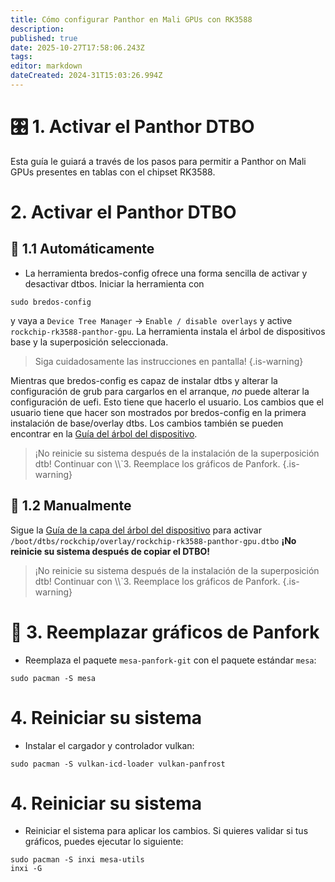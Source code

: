 ```yaml
---
title: Cómo configurar Panthor en Mali GPUs con RK3588
description:
published: true
date: 2025-10-27T17:58:06.243Z
tags:
editor: markdown
dateCreated: 2024-31T15:03:26.994Z
---
```


# 🎛️ 1. Activar el Panthor DTBO

Esta guía le guiará a través de los pasos para permitir a Panthor on Mali GPUs presentes en tablas con el chipset RK3588.

# 2. Activar el Panthor DTBO

## 🤖 1.1 Automáticamente

- La herramienta bredos-config ofrece una forma sencilla de activar y desactivar dtbos. Iniciar la herramienta con

```
sudo bredos-config
```

y vaya a `Device Tree Manager` -> `Enable / disable overlays` y active `rockchip-rk3588-panthor-gpu`. La herramienta instala el árbol de dispositivos base y la superposición seleccionada.

> Siga cuidadosamente las instrucciones en pantalla!
> {.is-warning}

Mientras que bredos-config es capaz de instalar dtbs y alterar la configuración de grub para cargarlos en el arranque, _no_ puede alterar la configuración de uefi. Esto tiene que hacerlo el usuario. Los cambios que el usuario tiene que hacer son mostrados por bredos-config en la primera instalación de base/overlay dtbs. Los cambios también se pueden encontrar en la [Guía del árbol del dispositivo](/how-to/how-to-enable-dtbos).

> ¡No reinicie su sistema después de la instalación de la superposición dtb!
> Continuar con \\\\`3. Reemplace los gráficos de Panfork.
> {.is-warning}

## 🦶 1.2 Manualmente

Sigue la [Guía de la capa del árbol del dispositivo](/how-to/how-to-enable-dtbos) para activar
`/boot/dtbs/rockchip/overlay/rockchip-rk3588-panthor-gpu.dtbo`
**¡No reinicie su sistema después de copiar el DTBO!**

> ¡No reinicie su sistema después de la instalación de la superposición dtb!
> Continuar con \\\\`3. Reemplace los gráficos de Panfork.
> {.is-warning}

# 🔁 3. Reemplazar gráficos de Panfork

- Reemplaza el paquete `mesa-panfork-git` con el paquete estándar `mesa`:

```
sudo pacman -S mesa
```

# 4. Reiniciar su sistema

- Instalar el cargador y controlador vulkan:

```
sudo pacman -S vulkan-icd-loader vulkan-panfrost
```

# 4. Reiniciar su sistema

- Reiniciar el sistema para aplicar los cambios. Si quieres validar si tus gráficos, puedes ejecutar lo siguiente:

```
sudo pacman -S inxi mesa-utils
inxi -G
```